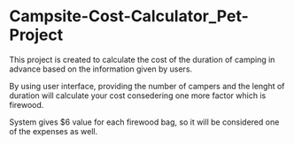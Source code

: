 # Campsite-Cost-Calculator_Pet-Project

This project is created to calculate the cost of the duration of camping in advance based on the information given by users.

By using user interface, providing the number of campers and the lenght of duration will calculate your cost consedering one more factor which is firewood.

System gives $6 value for each firewood bag, so it will be considered one of the expenses as well.
